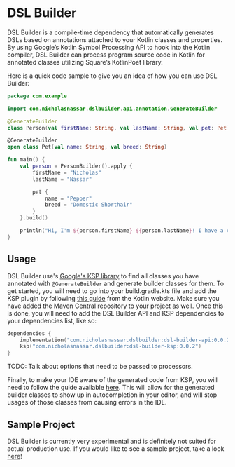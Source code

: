 # DSL Builder

DSL Builder is a compile-time dependency that automatically generates DSLs based on annotations attached to your Kotlin
classes and properties. By using Google’s Kotlin Symbol Processing API to hook into the Kotlin compiler, DSL Builder can
process program source code in Kotlin for annotated classes utilizing Square’s KotlinPoet library.

Here is a quick code sample to give you an idea of how you can use DSL Builder:

```kotlin
package com.example

import com.nicholasnassar.dslbuilder.api.annotation.GenerateBuilder

@GenerateBuilder
class Person(val firstName: String, val lastName: String, val pet: Pet)

@GenerateBuilder
open class Pet(val name: String, val breed: String)

fun main() {
    val person = PersonBuilder().apply {
        firstName = "Nicholas"
        lastName = "Nassar"

        pet {
            name = "Pepper"
            breed = "Domestic Shorthair"
        }
    }.build()

    println("Hi, I'm ${person.firstName} ${person.lastName}! I have a cat called ${person.pet.name}!")
}
```

## Usage

DSL Builder use's [Google's KSP library](https://github.com/google/ksp) to find all classes you have annotated
with ```@GenerateBuilder``` and generate builder classes for them. To get started, you will need to go into your
build.gradle.kts file and add the KSP plugin by
following [this guide](https://kotlinlang.org/docs/ksp-quickstart.html#use-your-own-processor-in-a-project) from the
Kotlin
website. Make sure you have added the Maven Central repository to your project as well. Once this is done, you will need to add the DSL Builder API and KSP dependencies to your dependencies list,
like so:

```kotlin
dependencies {
    implementation("com.nicholasnassar.dslbuilder:dsl-builder-api:0.0.2")
    ksp("com.nicholasnassar.dslbuilder:dsl-builder-ksp:0.0.2")
}
```

TODO: Talk about options that need to be passed to processors.

Finally, to make your IDE aware of the generated code from KSP, you will need to follow the guide
available [here](https://kotlinlang.org/docs/ksp-quickstart.html#make-ide-aware-of-generated-code). This
will allow for the generated builder classes to show up in autocompletion in your editor, and will stop usages of those
classes from causing errors in the IDE.

## Sample Project

DSL Builder is currently very experimental and is definitely not suited for actual production use. If you would like to
see a sample project, take a look [here](https://github.com/niccholaspage/dsl-builder-sample/)!